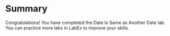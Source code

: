 # Summary

Congratulations! You have completed the Date Is Same as Another Date lab. You can practice more labs in LabEx to improve your skills.
